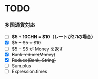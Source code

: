 # TODO

### 多国通貨対応

- [ ] **$5 + 10CHN = $10（レートが2:1の場合）**
- [x] ~~$5 + $5 = $10~~
- [ ] $5 + $5 が Money を返す
- [x] ~~Bank.reduce(Money)~~
- [x] ~~Reduce(Bank, String)~~
- [ ] Sum.plus
- [ ] Expression.times
